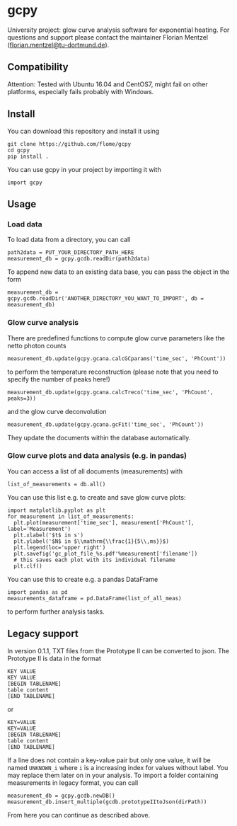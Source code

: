 
# gcpy
University project: glow curve analysis software for exponential heating.
For questions and support please contact the maintainer Florian Mentzel (florian.mentzel@tu-dortmund.de).

## Compatibility
Attention: Tested with Ubuntu 16.04 and CentOS7, might fail on other platforms, especially fails probably with Windows.

## Install

You can download this repository and install it using
```
git clone https://github.com/flome/gcpy
cd gcpy
pip install .
```
You can use gcpy in your project by importing it with
```
import gcpy
```

## Usage

### Load data
To load data from a directory, you can call 

```
path2data = PUT_YOUR_DIRECTORY_PATH_HERE
measurement_db = gcpy.gcdb.readDir(path2data)
```
To append new data to an existing data base, you can pass the object in the form
```
measurement_db = gcpy.gcdb.readDir('ANOTHER_DIRECTORY_YOU_WANT_TO_IMPORT', db = measurement_db)
```

### Glow curve analysis

There are predefined functions to compute glow curve parameters like the netto photon counts
```
measurement_db.update(gcpy.gcana.calcGCparams('time_sec', 'PhCount'))
```
to perform the temperature reconstruction (please note that you need to specify the number of peaks here!)
```
measurement_db.update(gcpy.gcana.calcTreco('time_sec', 'PhCount', peaks=3))
```
and the glow curve deconvolution
```
measurement_db.update(gcpy.gcana.gcFit('time_sec', 'PhCount'))
```
They update the documents within the database automatically.


### Glow curve plots and data analysis (e.g. in pandas)

You can access a list of all documents (measurements) with
```
list_of_measurements = db.all()
```
You can use this list e.g. to create and save glow curve plots:
```
import matplotlib.pyplot as plt
for measurement in list_of_measurements:
  plt.plot(measurement['time_sec'], measurement['PhCount'], label='Measurement')
  plt.xlabel('$t$ in s')
  plt.ylabel('$N$ in $\\mathrm{\\frac{1}{5\\,ms}}$)
  plt.legend(loc='upper right')
  plt.savefig('gc_plot_file_%s.pdf'%measurement['filename']) 
  # this saves each plot with its individual filename
  plt.clf()
```

You can use this to create e.g. a pandas DataFrame
```
import pandas as pd
measurements_dataframe = pd.DataFrame(list_of_all_meas)
```
to perform further analysis tasks.


## Legacy support

In version 0.1.1, TXT files from the Prototype II can be converted to json. The Prototype II is data in the format
```
KEY VALUE
KEY VALUE
[BEGIN TABLENAME]
table content
[END TABLENAME]
```
or
```
KEY=VALUE
KEY=VALUE
[BEGIN TABLENAME]
table content
[END TABLENAME]
```
If a line does not contain a key-value pair but only one value, it will be named ```UNKNOWN_i``` where ```i``` is a increasing index for values without label. You may replace them later on in your analysis.
To import a folder containing measurements in legacy format, you can call 
```
measurement_db = gcpy.gcdb.newDB()
measurement_db.insert_multiple(gcdb.prototypeIItoJson(dirPath))
```
From here you can continue as described above.

